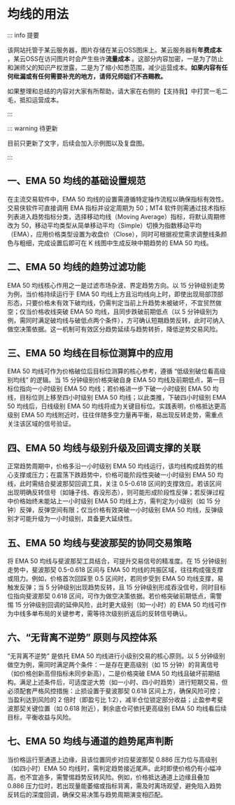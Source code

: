 # 均线的用法

::: info 提要

该网站托管于某云服务器，图片存储在某云OSS图床上。某云服务器有**年费成本** ，某云OSS在访问图片时会产生些许**流量成本** 。这部分内容加密，一是为了防止和渊师父的知识产权泄露，二是为了缩小知悉范围，减少运营成本。**如果内容有任何纰漏或有任何需要补充的地方，请师兄师姐们不吝赐教。**

如果整理和总结的内容对大家有所帮助，请大家在右侧的【支持我】中打赏一毛二毛，抵扣运营成本。

:::

::: warning 待更新

目前只更新了文字，后续会加入示例图以及复盘图。

:::

## 一、EMA 50 均线的基础设置规范

在主流交易软件中，EMA 50 均线的设置需遵循特定操作流程以确保指标有效性。交易侠软件可直接调用 EMA 指标并设定周期为 50；MT4 软件则需通过技术指标列表进入趋势指标分类，选择移动均线（Moving Average）指标，将默认周期修改为 50，移动平均类型从简单移动平均（Simple）切换为指数移动平均（EMA），应用价格类型设置为收盘价（Close），同时可根据视觉需求调整线条颜色与粗细，完成设置后即可在 K 线图中生成反映中期趋势的 EMA 50 均线。

## 二、EMA 50 均线的趋势过滤功能

EMA 50 均线核心作用之一是过滤市场杂波、界定趋势方向。以 15 分钟级别走势为例，当价格持续运行于 EMA 50 均线上方且沿均线向上时，即使出现局部顶部形态，只要价格未有效下破均线，仍需判定当前上升趋势未被破坏，不宜贸然做空；仅当价格收线突破 EMA 50 均线，且同步跌破前期低点（以 5 分钟级别为例，需同时满足破均线与破低点两个条件），方可确认短期趋势反转，此时可纳入做空决策依据。这一机制可有效区分趋势延续与趋势转折，降低逆势交易风险。

## 三、EMA 50 均线在目标位测算中的应用

EMA 50 均线可作为价格破位后目标位测算的核心参考，遵循 “低级别破位看高级别均线” 的逻辑。当 15 分钟级别价格突破自身 EMA 50 均线及前期低点，第一目标位指向一小时级别 EMA 50 均线；若价格进一步下破一小时级别 EMA 50 均线，目标位则上移至四小时级别 EMA 50 均线；以此类推，下破四小时级别 EMA 50 均线后，日线级别 EMA 50 均线将成为关键目标位。实践表明，价格抵达更高级别 EMA 50 均线附近时，往往伴随多空力量再平衡，易出现反转走势，需重点关注该区域的信号验证。

## 四、EMA 50 均线与级别升级及回调支撑的关联

正常趋势周期中，价格多沿一小时级别 EMA 50 均线运行，该均线构成趋势的核心支撑或压力；在震荡下跌趋势中，价格可能阶段性突破一小时级别 EMA 50 均线，此时需结合斐波那契回调工具，关注 0.5-0.618 区间的支撑效应。若该区间出现明确反转信号（如锤子线、吞没形态），则可能形成阶段性反弹；若反弹过程中价格始终未能站上一小时级别 EMA 50 均线上方，需判定为小级别（如 15 分钟）反弹，反弹空间有限；仅当价格有效突破一小时级别 EMA 50 均线，反弹级别才可能升级为一小时级别，具备更大延续性。

## 五、EMA 50 均线与斐波那契的协同交易策略

将 EMA 50 均线与斐波那契工具结合，可提升交易信号的精准度。在 15 分钟级别走势中，斐波那契 0.5-0.618 区间与 EMA 50 均线的共振区域，往往构成强支撑或阻力。例如，价格首次回踩至 0.5 区间时，若同步受到 EMA 50 均线支撑，易触发反弹；当 5 分钟级别出现趋势反转，且 15 分钟级别形成吞没信号，同时目标位指向斐波那契 0.618 区间，可作为做空决策依据。若价格突破前期低点，需警惕 15 分钟级别回调的延伸风险，此时更大级别（如一小时）的 EMA 50 均线可作为中线多单布局的关键参考，需等待次级别折返后的反转信号确认。

## 六、“无背离不逆势” 原则与风控体系

“无背离不逆势” 是依托 EMA 50 均线进行小级别交易的核心原则。以 5 分钟级别做空为例，需同时满足两个条件：一是存在更高级别（如 15 分钟）的背离信号（如价格创新高但指标未同步新高），二是价格突破 EMA 50 均线且破坏前期结构。满足上述条件后，可适度逆大势（如一小时、四小时趋势）进行短期交易，但必须配套严格风控措施：止损设置于斐波那契 0.618 区间上方，确保风险可控；当盈利达到风险的 2 倍时（即盈亏比 1:2），减半仓位锁定部分收益；止盈参考斐波那契关键位置（如 0.618 附近），剩余底仓可依托更高级别 EMA 50 均线看后续目标，平衡收益与风险。

## 七、EMA 50 均线与通道的趋势尾声判断

当价格运行至通道上边缘，且该位置同步对应斐波那契 0.886 压力位与高级别（如四小时）EMA 50 均线时，需判定趋势接近尾声。此时即使价格仍有小幅冲高，也不宜追多，需警惕趋势反转风险。例如，价格抵达通道上边缘且叠加 0.886 压力位时，若出现量能萎缩或指标背离，需及时离场观望，避免陷入趋势反转后的深度回调，确保交易决策与趋势周期演变相匹配。


<!-- 总结成文章形式，分章节，然后用严肃方式去总结，不要说作者指出，视频指出。章节标题不要有很浓的ai味儿。 -->